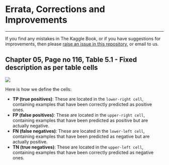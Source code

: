 # Errata, Corrections and Improvements
----------------------------------------------------
If you find any mistakes in The Kaggle Book, or if you have suggestions for improvements, then please [raise an issue in this repository](https://github.com/PacktPublishing/The-Kaggle-Book/issues), or email to us.


## Chapter 05, Page no 116, Table 5.1 - Fixed description as per table cells

<img src="https://github.com/PacktPublishing/The-Kaggle-Book/blob/main/Errata image/Errata-Table5.1.PNG">






Here is how we define the cells:
* **TP (true positives)**: These are located in the `lower-right cell`, containing examples that have been correctly predicted as positive ones.
* **FP (false positives)**: These are located in the `upper-right cell`, containing examples that have been predicted as positive but are actually negative.
* **FN (false negatives)**: These are located in the `lower-left cell`, containing examples that have been predicted as negative but are actually positive.
* **TN (true negatives)**: These are located in the `upper-left cell`, containing examples that have been correctly predicted as negative ones.
